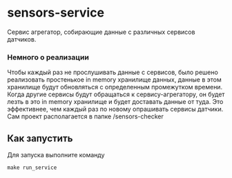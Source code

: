 # sensors-service

Сервис агрегатор, собирающие данные с различных сервисов датчиков.

### Немного о реализации

Чтобы каждый раз не прослушивать данные с сервисов, было решено реализовать простенькое in memory хранилище данных, данные в этом хранилище будут обновляться с определенным промежутком времени.  
Когда другие сервисы будут обращаться к сервису-агрегатору, он будет лезть в это in memory хранилище и будет доставать данные от туда. Это эффективнее, чем каждый раз по новому опрашивать сервисы датчики.  
Сам проект располагается в папке /sensors-checker

## Как запустить
Для запуска выполните команду
```
make run_service
```
